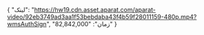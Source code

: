 {
  "لینک": "https://hw19.cdn.asset.aparat.com/aparat-video/92eb3749ad3aa1f53bebdaba43f4b59f28011159-480p.mp4?wmsAuthSign",
  "زمان": "82,842,000"
}
